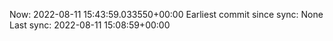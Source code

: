 Now: 2022-08-11 15:43:59.033550+00:00 Earliest commit since sync: None Last sync: 2022-08-11 15:08:59+00:00
